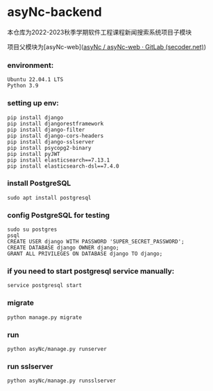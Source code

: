 # asyNc-backend

本仓库为2022-2023秋季学期软件工程课程新闻搜索系统项目子模块

项目父模块为[asyNc-web]([asyNc / asyNc-web · GitLab (secoder.net)](https://gitlab.secoder.net/asyNc/asyNc-web))

### environment:
```
Ubuntu 22.04.1 LTS
Python 3.9
```
### setting up env:
```
pip install django
pip install djangorestframework
pip install django-filter
pip install django-cors-headers
pip install django-sslserver
pip install psycopg2-binary
pip install pyJWT
pip install elasticsearch==7.13.1
pip install elasticsearch-dsl==7.4.0

```
### install PostgreSQL
```
sudo apt install postgresql
```
### config PostgreSQL for testing
```
sudo su postgres
psql
CREATE USER django WITH PASSWORD 'SUPER_SECRET_PASSWORD';
CREATE DATABASE django OWNER django;
GRANT ALL PRIVILEGES ON DATABASE django TO django;
```
### if you need to start postgresql service manually:
```
service postgresql start
```
### migrate
```
python manage.py migrate
```
### run
```
python asyNc/manage.py runserver
```
### run sslserver
```
python asyNc/manage.py runsslserver
```